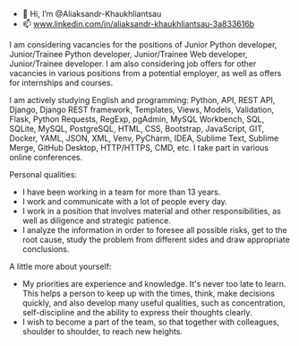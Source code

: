 - 👋 Hi, I’m @Aliaksandr-Khaukhliantsau
- 📫 www.linkedin.com/in/aliaksandr-khaukhliantsau-3a833616b

I am considering vacancies for the positions of Junior Python developer, Junior/Trainee Python developer, Junior/Trainee Web developer, Junior/Trainee developer. I am also considering job offers for other vacancies in various positions from a potential employer, as well as offers for internships and courses.

I am actively studying English and programming: Python, API, REST API, Django, Django REST framework, Templates, Views, Models, Validation, Flask, Python Requests, RegExp, pgAdmin, MySQL Workbench, SQL, SQLite, MySQL, PostgreSQL, HTML, CSS, Bootstrap, JavaScript, GIT, Docker, YAML, JSON, XML, Venv, PyCharm, IDEA, Sublime Text, Sublime Merge, GitHub Desktop, HTTP/HTTPS, CMD, etc.
I take part in various online conferences.

Personal qualities:
* I have been working in a team for more than 13 years.
* I work and communicate with a lot of people every day.
* I work in a position that involves material and other responsibilities, as well as diligence and strategic patience.
* I analyze the information in order to foresee all possible risks, get to the root cause, study the problem from different sides and draw appropriate conclusions.

A little more about yourself:
* My priorities are experience and knowledge. It's never too late to learn. This helps a person to keep up with the times, think, make decisions quickly, and also develop many useful qualities, such as concentration, self-discipline and the ability to express their thoughts clearly.
* I wish to become a part of the team, so that together with colleagues, shoulder to shoulder, to reach new heights.
